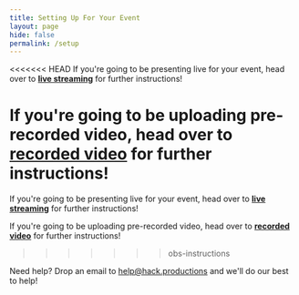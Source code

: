```yaml
---
title: Setting Up For Your Event
layout: page
hide: false
permalink: /setup
---
```


<<<<<<< HEAD
If you're going to be presenting live for your event, head over to [**live streaming**](./streaming) for further instructions!

If you're going to be uploading pre-recorded video, head over to [**recorded video**](./recorded) for further instructions!
=======
If you're going to be presenting live for your event, head over to [**live streaming**](./setup/streaming) for further instructions!

If you're going to be uploading pre-recorded video, head over to [**recorded video**](./setup/recorded) for further instructions!
>>>>>>> obs-instructions

Need help? Drop an email to [help@hack.productions](mailto:help@hack.productions) and we'll do our best to help!

